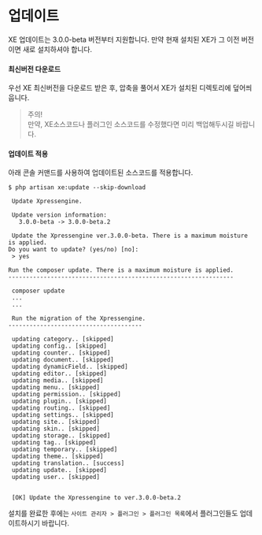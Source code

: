 # 업데이트

XE 업데이트는 3.0.0-beta 버전부터 지원합니다. 만약 현재 설치된 XE가 그 이전 버전이면 새로 설치하셔야 합니다.

#### 최신버전 다운로드

우선 XE 최신버전을 다운로드 받은 후, 압축을 풀어서 XE가 설치된 디렉토리에 덮어씌웁니다.

> 주의!<br> 
> 만약, XE소스코드나 플러그인 소스코드를 수정했다면 미리 백업해두시길 바랍니다.

#### 업데이트 적용

아래 콘솔 커맨드를 사용하여 업데이트된 소스코드를 적용합니다.

```
$ php artisan xe:update --skip-download

 Update Xpressengine.

 Update version information:
   3.0.0-beta -> 3.0.0-beta.2

 Update the Xpressengine ver.3.0.0-beta. There is a maximum moisture is applied.
Do you want to update? (yes/no) [no]:
 > yes

Run the composer update. There is a maximum moisture is applied.
----------------------------------------------------------------

 composer update
 ...
 ...
 
 Run the migration of the Xpressengine.
--------------------------------------

 updating category.. [skipped]
 updating config.. [skipped]
 updating counter.. [skipped]
 updating document.. [skipped]
 updating dynamicField.. [skipped]
 updating editor.. [skipped]
 updating media.. [skipped]
 updating menu.. [skipped]
 updating permission.. [skipped]
 updating plugin.. [skipped]
 updating routing.. [skipped]
 updating settings.. [skipped]
 updating site.. [skipped]
 updating skin.. [skipped]
 updating storage.. [skipped]
 updating tag.. [skipped]
 updating temporary.. [skipped]
 updating theme.. [skipped]
 updating translation.. [success]
 updating update.. [skipped]
 updating user.. [skipped]


 [OK] Update the Xpressengine to ver.3.0.0-beta.2

```

설치를 완료한 후에는 `사이트 관리자 > 플러그인 > 플러그인 목록`에서 플러그인들도 업데이트하시기 바랍니다.

